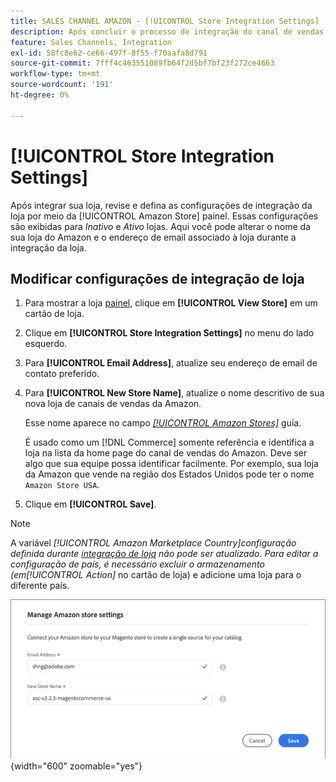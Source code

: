 ```yaml
---
title: SALES CHANNEL AMAZON - [!UICONTROL Store Integration Settings]
description: Após concluir o processo de integração do canal de vendas da Amazon, revise e defina as configurações de integração da loja por meio do [!UICONTROL Amazon Store] painel
feature: Sales Channels, Integration
exl-id: 58fc8e62-ce66-497f-8f55-f70aafa8d791
source-git-commit: 7fff4c463551089fb64f2d5bf7bf23f272ce4663
workflow-type: tm+mt
source-wordcount: '191'
ht-degree: 0%

---
```


# [!UICONTROL Store Integration Settings]

Após integrar sua loja, revise e defina as configurações de integração da loja por meio da [!UICONTROL Amazon Store] painel. Essas configurações são exibidas para *Inativo* e *Ativo* lojas. Aqui você pode alterar o nome da sua loja do Amazon e o endereço de email associado à loja durante a integração da loja.

## Modificar configurações de integração de loja

1. Para mostrar a loja [painel](./amazon-store-dashboard.md), clique em **[!UICONTROL View Store]** em um cartão de loja.

1. Clique em **[!UICONTROL Store Integration Settings]** no menu do lado esquerdo.

1. Para **[!UICONTROL Email Address]**, atualize seu endereço de email de contato preferido.

1. Para **[!UICONTROL New Store Name]**, atualize o nome descritivo de sua nova loja de canais de vendas da Amazon.

   Esse nome aparece no campo [_[!UICONTROL Amazon Stores]_](./managing-stores.md) guia.

   É usado como um [!DNL Commerce] somente referência e identifica a loja na lista da home page do canal de vendas do Amazon. Deve ser algo que sua equipe possa identificar facilmente. Por exemplo, sua loja da Amazon que vende na região dos Estados Unidos pode ter o nome `Amazon Store USA`.

1. Clique em **[!UICONTROL Save]**.

>[!NOTE]
>
>A variável _[!UICONTROL Amazon Marketplace Country]_configuração definida durante [integração de loja](./store-integration.md) não pode ser atualizado. Para editar a configuração de país, é necessário excluir o armazenamento (em_[!UICONTROL Action]_ no cartão de loja) e adicione uma loja para o diferente país.

![Configurações de integração de loja](assets/amazon-store-settings.png){width="600" zoomable="yes"}
